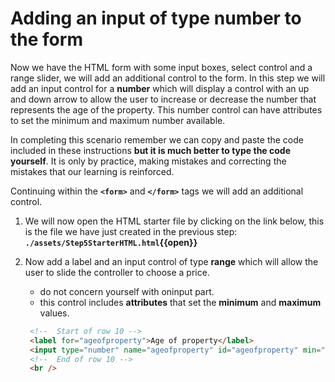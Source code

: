 # Adding an input of type number to the form

Now we have the HTML form with some input boxes, select control and a range slider, we will add an additional control to the form. In this step we will add an input control for a **number** which will display a control with an up and down arrow to allow the user to increase or decrease the number that represents the age of the property. This number control can have attributes to set the minimum and maximum number available.

In completing this scenario remember we can copy and paste the code included in these instructions **but it is much better to type the code yourself**. It is only by practice, making mistakes and correcting the mistakes that our learning is reinforced.

Continuing within the **`<form>`** and **`</form>`** tags we will add an additional control.

1. We will now open the HTML starter file by clicking on the link below, this is the file we have just created in the previous step:
   **`./assets/Step5StarterHTML.html`{{open}}**
     &nbsp;

2. Now add a label and an input control of type **range** which will allow the user to slide the controller to choose a price.

   - do not concern yourself with oninput part. 
   - this control includes **attributes** that set the **minimum** and **maximum** values.
   &nbsp;

   ```HTML
    <!--  Start of row 10 -->
    <label for="ageofproperty">Age of property</label>
    <input type="number" name="ageofproperty" id="ageofproperty" min="1" max="100" />
    <!--  End of row 10 -->
    <br />
   ```
